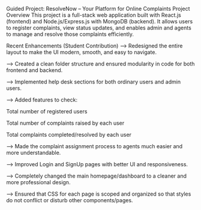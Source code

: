 Guided Project: ResolveNow – Your Platform for Online Complaints
Project Overview
This project is a full-stack web application built with React.js (frontend) and Node.js/Express.js with MongoDB (backend). It allows users to register complaints, view status updates, and enables admin and agents to manage and resolve those complaints efficiently.

Recent Enhancements (Student Contribution)
--> Redesigned the entire layout to make the UI modern, smooth, and easy to navigate.

--> Created a clean folder structure and ensured modularity in code for both frontend and backend.

--> Implemented help desk sections for both ordinary users and admin users.

--> Added features to check:

Total number of registered users

Total number of complaints raised by each user

Total complaints completed/resolved by each user

--> Made the complaint assignment process to agents much easier and more understandable.

--> Improved Login and SignUp pages with better UI and responsiveness.

--> Completely changed the main homepage/dashboard to a cleaner and more professional design.

--> Ensured that CSS for each page is scoped and organized so that styles do not conflict or disturb other components/pages.

